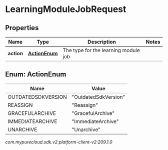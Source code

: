 # LearningModuleJobRequest


## Properties

| Name | Type | Description | Notes |
| ------------ | ------------- | ------------- | ------------- |
| **action** | [**ActionEnum**](#Enum--ActionEnum) | The type for the learning module job |  |


## Enum: ActionEnum

| Name | Value |
| ---- | ----- |
| OUTDATEDSDKVERSION | &quot;OutdatedSdkVersion&quot; | 
| REASSIGN | &quot;Reassign&quot; | 
| GRACEFULARCHIVE | &quot;GracefulArchive&quot; | 
| IMMEDIATEARCHIVE | &quot;ImmediateArchive&quot; | 
| UNARCHIVE | &quot;Unarchive&quot; | 




_com.mypurecloud.sdk.v2:platform-client-v2:209.1.0_
